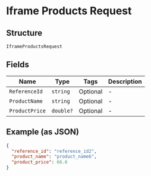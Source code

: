 
# Iframe Products Request

## Structure

`IframeProductsRequest`

## Fields

| Name | Type | Tags | Description |
|  --- | --- | --- | --- |
| `ReferenceId` | `string` | Optional | - |
| `ProductName` | `string` | Optional | - |
| `ProductPrice` | `double?` | Optional | - |

## Example (as JSON)

```json
{
  "reference_id": "reference_id2",
  "product_name": "product_name6",
  "product_price": 66.6
}
```

